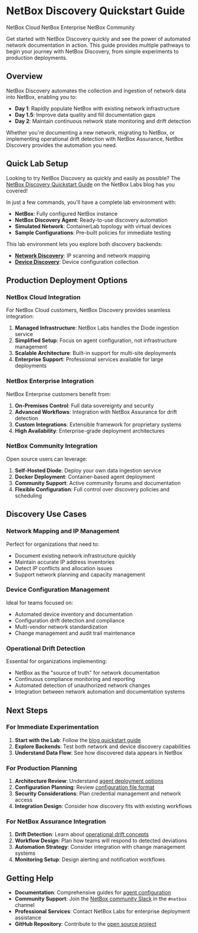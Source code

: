 # NetBox Discovery Quickstart Guide

<span class="pill pill-cloud">NetBox Cloud</span>
<span class="pill pill-enterprise">NetBox Enterprise</span>
<span class="pill pill-community">NetBox Community</span>

Get started with NetBox Discovery quickly and see the power of automated network documentation in action. This guide provides multiple pathways to begin your journey with NetBox Discovery, from simple experiments to production deployments.

## Overview

NetBox Discovery automates the collection and ingestion of network data into NetBox, enabling you to:

- **Day 1**: Rapidly populate NetBox with existing network infrastructure
- **Day 1.5**: Improve data quality and fill documentation gaps  
- **Day 2**: Maintain continuous network state monitoring and drift detection

Whether you're documenting a new network, migrating to NetBox, or implementing operational drift detection with NetBox Assurance, NetBox Discovery provides the automation you need.

## Quick Lab Setup

Looking to try NetBox Discovery as quickly and easily as possible? The [NetBox Discovery Quickstart Guide](https://netboxlabs.com/blog/netbox-discovery-quickstart-guide/) on the NetBox Labs blog has you covered! 

In just a few commands, you'll have a complete lab environment with:

- **NetBox**: Fully configured NetBox instance
- **NetBox Discovery Agent**: Ready-to-use discovery automation
- **Simulated Network**: ContainerLab topology with virtual devices
- **Sample Configurations**: Pre-built policies for immediate testing

This lab environment lets you explore both discovery backends:

- **[Network Discovery](agent/network_discovery.md)**: IP scanning and network mapping
- **[Device Discovery](agent/device_discovery.md)**: Device configuration collection

## Production Deployment Options

### NetBox Cloud Integration
For NetBox Cloud customers, NetBox Discovery provides seamless integration:

1. **Managed Infrastructure**: NetBox Labs handles the Diode ingestion service
2. **Simplified Setup**: Focus on agent configuration, not infrastructure management
3. **Scalable Architecture**: Built-in support for multi-site deployments
4. **Enterprise Support**: Professional services available for large deployments

### NetBox Enterprise Integration  
NetBox Enterprise customers benefit from:

1. **On-Premises Control**: Full data sovereignty and security
2. **Advanced Workflows**: Integration with NetBox Assurance for drift detection
3. **Custom Integrations**: Extensible framework for proprietary systems
4. **High Availability**: Enterprise-grade deployment architectures

### NetBox Community Integration
Open source users can leverage:

1. **Self-Hosted Diode**: Deploy your own data ingestion service
2. **Docker Deployment**: Container-based agent deployment
3. **Community Support**: Active community forums and documentation
4. **Flexible Configuration**: Full control over discovery policies and scheduling

## Discovery Use Cases

### Network Mapping and IP Management
Perfect for organizations that need to:
- Document existing network infrastructure quickly
- Maintain accurate IP address inventories
- Detect IP conflicts and allocation issues
- Support network planning and capacity management

### Device Configuration Management
Ideal for teams focused on:
- Automated device inventory and documentation
- Configuration drift detection and compliance
- Multi-vendor network standardization
- Change management and audit trail maintenance

### Operational Drift Detection
Essential for organizations implementing:
- NetBox as the "source of truth" for network documentation
- Continuous compliance monitoring and reporting
- Automated detection of unauthorized network changes
- Integration between network automation and documentation systems

## Next Steps

### For Immediate Experimentation
1. **Start with the Lab**: Follow the [blog quickstart guide](https://netboxlabs.com/blog/netbox-discovery-quickstart-guide/)
2. **Explore Backends**: Test both network and device discovery capabilities
3. **Understand Data Flow**: See how discovered data appears in NetBox

### For Production Planning
1. **Architecture Review**: Understand [agent deployment options](agent/index.md)
2. **Configuration Planning**: Review [configuration file format](agent/configuration-file.md)
3. **Security Considerations**: Plan credential management and network access
4. **Integration Design**: Consider how discovery fits with existing workflows

### For NetBox Assurance Integration
1. **Drift Detection**: Learn about [operational drift concepts](../netbox-assurance/index.md)
2. **Workflow Design**: Plan how teams will respond to detected deviations
3. **Automation Strategy**: Consider integration with change management systems
4. **Monitoring Setup**: Design alerting and notification workflows

## Getting Help

- **Documentation**: Comprehensive guides for [agent configuration](agent/configuration-file.md)
- **Community Support**: Join the [NetBox community Slack](https://netdev.chat/) in the `#netbox` channel
- **Professional Services**: Contact NetBox Labs for enterprise deployment assistance
- **GitHub Repository**: Contribute to the [open source project](https://github.com/netboxlabs/orb-agent)